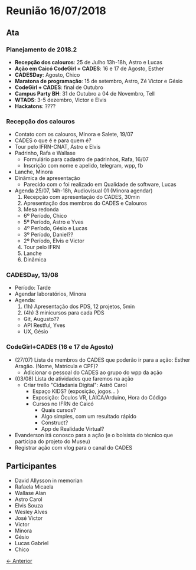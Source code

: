 # Reunião 16/07/2018

## Ata

### Planejamento de 2018.2

* **Recepção dos calouros**: 25 de Julho 13h-18h, Astro e Lucas
* **Ação em Caicó CodeGirl + CADES**: 16 e 17 de Agosto, Esther
* **CADESDay**: Agosto, Chico
* **Maratona de programação**: 15 de setembro, Astro, Zé Victor e Gésio
* **CodeGirl + CADES**: final de Outubro
* **Campus Party BH**: 31 de Outubro a 04 de Novembro, Tell
* **WTADS**: 3-5 dezembro, Victor e Elvis
* **Hackatons**: ????


### Recepção dos calouros

* Contato com os calouros, Minora e Salete, 19/07
* CADES o que é e para quem é?
* Tour pelo IFRN-CNAT, Astro e Elvis
* Padrinho, Rafa e Wallase
  * Formulário para cadastro de padrinhos, Rafa, 16/07
  * Inscrição com nome e apelido, telegram, wpp, fb
* Lanche, Minora
* Dinâmica de apresentação
  * Parecido com o foi realizado em Qualidade de software, Lucas
* Agenda 25/07, 14h-18h, Audiovisual 01 (Minora agendar)
  1. Recepção com apresentação do CADES, 30min
  2. Apresentação dos membros do CADES e Calouros
  3. Mesa redonda
    * 6º Período, Chico
    * 5º Período, Astro e Yves
    * 4º Período, Gésio e Lucas
    * 3º Período, Daniel??
    * 2º Período, Elvis e Victor
  4. Tour pelo IFRN
  5. Lanche
  6. Dinâmica


### CADESDay, 13/08

* Período: Tarde
* Agendar laboratórios, Minora
* Agenda:
  1. (1h) Apresentação dos PDS, 12 projetos, 5min
  2. (4h) 3 minicursos para cada PDS
    * Git, Augusto??
    * API Restful, Yves
    * UX, Gésio


### CodeGirl+CADES (16 e 17 de Agosto)

* (27/07) Lista de membros do CADES que poderão ir para a ação: Esther Aragão. (Nome, Matrícula e CPF)?
  * Adicionar o pessoal do CADES ao grupo do wpp da ação
* (03/08) Lista de atividades que faremos na ação
  * Criar trello "Cidadania Digital": Astrô Carol
    * Espaço KIDS? (exposição, jogos... )
    * Exposição: Óculos VR, LAICA/Arduino, Hora do Código
    * Cursos no IFRN de Caicó
      * Quais cursos?
      * Algo simples, com um resultado rápido
      * Construct?
      * App de Realidade Virtual?
* Evanderson irá conosco para a ação (e o bolsista do técnico que participa do projeto do Museu)
* Registrar ação com vlog para o canal do CADES


## Participantes

* David Allysson in memorian
* Rafaela Micaela
* Wallase Alan
* Astro Carol
* Elvis Souza
* Wesley Alves
* José Victor
* Victor
* Minora
* Gésio
* Lucas Gabriel
* Chico

[← Anterior](2018-07-05.md)